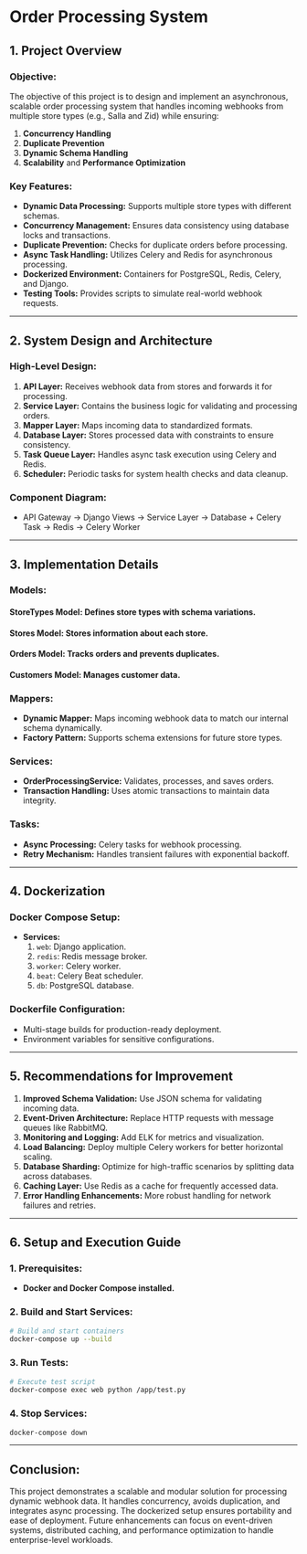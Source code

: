 # Order Processing System

## **1. Project Overview**

### **Objective:**

The objective of this project is to design and implement an asynchronous, scalable order processing system that handles incoming webhooks from multiple store types (e.g., Salla and Zid) while ensuring:

1. **Concurrency Handling**
2. **Duplicate Prevention**
3. **Dynamic Schema Handling**
4. **Scalability** and **Performance Optimization**

### **Key Features:**

- **Dynamic Data Processing:** Supports multiple store types with different schemas.
- **Concurrency Management:** Ensures data consistency using database locks and transactions.
- **Duplicate Prevention:** Checks for duplicate orders before processing.
- **Async Task Handling:** Utilizes Celery and Redis for asynchronous processing.
- **Dockerized Environment:** Containers for PostgreSQL, Redis, Celery, and Django.
- **Testing Tools:** Provides scripts to simulate real-world webhook requests.

---

## **2. System Design and Architecture**

### **High-Level Design:**

1. **API Layer:** Receives webhook data from stores and forwards it for processing.
2. **Service Layer:** Contains the business logic for validating and processing orders.
3. **Mapper Layer:** Maps incoming data to standardized formats.
4. **Database Layer:** Stores processed data with constraints to ensure consistency.
5. **Task Queue Layer:** Handles async task execution using Celery and Redis.
6. **Scheduler:** Periodic tasks for system health checks and data cleanup.

### **Component Diagram:**

- API Gateway → Django Views → Service Layer → Database + Celery Task → Redis → Celery Worker

---

## **3. Implementation Details**

### **Models:**

#### **StoreTypes Model:** Defines store types with schema variations.

#### **Stores Model:** Stores information about each store.

#### **Orders Model:** Tracks orders and prevents duplicates.

#### **Customers Model:** Manages customer data.

### **Mappers:**

- **Dynamic Mapper:** Maps incoming webhook data to match our internal schema dynamically.
- **Factory Pattern:** Supports schema extensions for future store types.

### **Services:**

- **OrderProcessingService:** Validates, processes, and saves orders.
- **Transaction Handling:** Uses atomic transactions to maintain data integrity.

### **Tasks:**

- **Async Processing:** Celery tasks for webhook processing.
- **Retry Mechanism:** Handles transient failures with exponential backoff.

---

## **4. Dockerization**

### **Docker Compose Setup:**

- **Services:**
  1. `web`: Django application.
  2. `redis`: Redis message broker.
  3. `worker`: Celery worker.
  4. `beat`: Celery Beat scheduler.
  5. `db`: PostgreSQL database.

### **Dockerfile Configuration:**

- Multi-stage builds for production-ready deployment.
- Environment variables for sensitive configurations.


---

## **5. Recommendations for Improvement**

1. **Improved Schema Validation:** Use JSON schema for validating incoming data.
2. **Event-Driven Architecture:** Replace HTTP requests with message queues like RabbitMQ.
3. **Monitoring and Logging:** Add ELK for metrics and visualization.
4. **Load Balancing:** Deploy multiple Celery workers for better horizontal scaling.
5. **Database Sharding:** Optimize for high-traffic scenarios by splitting data across databases.
6. **Caching Layer:** Use Redis as a cache for frequently accessed data.
7. **Error Handling Enhancements:** More robust handling for network failures and retries.

---

## **6. Setup and Execution Guide**

### **1. Prerequisites:**

- **Docker and Docker Compose installed.**

### **2. Build and Start Services:**

```bash
# Build and start containers
docker-compose up --build
```

### **3. Run Tests:**

```bash
# Execute test script
docker-compose exec web python /app/test.py
```

### **4. Stop Services:**

```bash
docker-compose down
```

---

## **Conclusion:**

This project demonstrates a scalable and modular solution for processing dynamic webhook data. It handles concurrency, avoids duplication, and integrates async processing. The dockerized setup ensures portability and ease of deployment. Future enhancements can focus on event-driven systems, distributed caching, and performance optimization to handle enterprise-level workloads.

